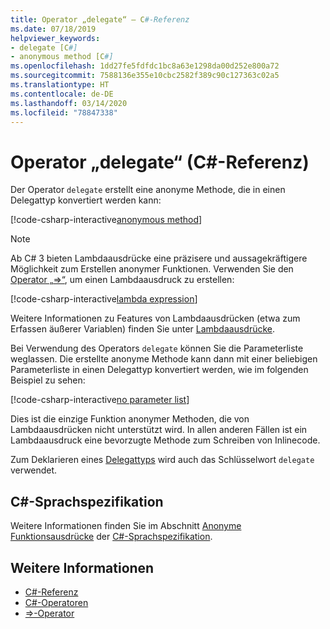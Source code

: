 ```yaml
---
title: Operator „delegate“ – C#-Referenz
ms.date: 07/18/2019
helpviewer_keywords:
- delegate [C#]
- anonymous method [C#]
ms.openlocfilehash: 1dd27fe5fdfdc1bc8a63e1298da00d252e800a72
ms.sourcegitcommit: 7588136e355e10cbc2582f389c90c127363c02a5
ms.translationtype: HT
ms.contentlocale: de-DE
ms.lasthandoff: 03/14/2020
ms.locfileid: "78847338"
---
```

# <a name="delegate-operator-c-reference"></a>Operator „delegate“ (C#-Referenz)

Der Operator `delegate` erstellt eine anonyme Methode, die in einen Delegattyp konvertiert werden kann:

[!code-csharp-interactive[anonymous method](snippets/DelegateOperator.cs#AnonymousMethod)]

> [!NOTE]
> Ab C# 3 bieten Lambdaausdrücke eine präzisere und aussagekräftigere Möglichkeit zum Erstellen anonymer Funktionen. Verwenden Sie den [Operator „=>“](lambda-operator.md), um einen Lambdaausdruck zu erstellen:
>
> [!code-csharp-interactive[lambda expression](snippets/DelegateOperator.cs#Lambda)]
>
> Weitere Informationen zu Features von Lambdaausdrücken (etwa zum Erfassen äußerer Variablen) finden Sie unter [Lambdaausdrücke](../../programming-guide/statements-expressions-operators/lambda-expressions.md).

Bei Verwendung des Operators `delegate` können Sie die Parameterliste weglassen. Die erstellte anonyme Methode kann dann mit einer beliebigen Parameterliste in einen Delegattyp konvertiert werden, wie im folgenden Beispiel zu sehen:

[!code-csharp-interactive[no parameter list](snippets/DelegateOperator.cs#WithoutParameterList)]

Dies ist die einzige Funktion anonymer Methoden, die von Lambdaausdrücken nicht unterstützt wird. In allen anderen Fällen ist ein Lambdaausdruck eine bevorzugte Methode zum Schreiben von Inlinecode.

Zum Deklarieren eines [Delegattyps](../builtin-types/reference-types.md#the-delegate-type) wird auch das Schlüsselwort `delegate` verwendet.

## <a name="c-language-specification"></a>C#-Sprachspezifikation

Weitere Informationen finden Sie im Abschnitt [Anonyme Funktionsausdrücke](~/_csharplang/spec/expressions.md#anonymous-function-expressions) der [C#-Sprachspezifikation](~/_csharplang/spec/introduction.md).

## <a name="see-also"></a>Weitere Informationen

- [C#-Referenz](../index.md)
- [C#-Operatoren](index.md)
- [=>-Operator](lambda-operator.md)
